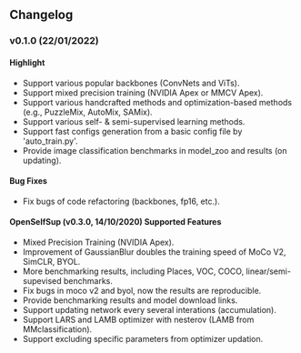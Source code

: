 ## Changelog

### v0.1.0 (22/01/2022)

#### Highlight
* Support various popular backbones (ConvNets and ViTs).
* Support mixed precision training (NVIDIA Apex or MMCV Apex).
* Support various handcrafted methods and optimization-based methods (e.g., PuzzleMix, AutoMix, SAMix).
* Support various self- & semi-supervised learning methods.
* Support fast configs generation from a basic config file by 'auto_train.py'.
* Provide image classification benchmarks in model_zoo and results (on updating). 

#### Bug Fixes
* Fix bugs of code refactoring (backbones, fp16, etc.).

#### OpenSelfSup (v0.3.0, 14/10/2020) Supported Features

* Mixed Precision Training (NVIDIA Apex).
* Improvement of GaussianBlur doubles the training speed of MoCo V2, SimCLR, BYOL.
* More benchmarking results, including Places, VOC, COCO, linear/semi-supevised benchmarks.
* Fix bugs in moco v2 and byol, now the results are reproducible.
* Provide benchmarking results and model download links.
* Support updating network every several interations (accumulation).
* Support LARS and LAMB optimizer with nesterov (LAMB from MMclassification).
* Support excluding specific parameters from optimizer updation.
